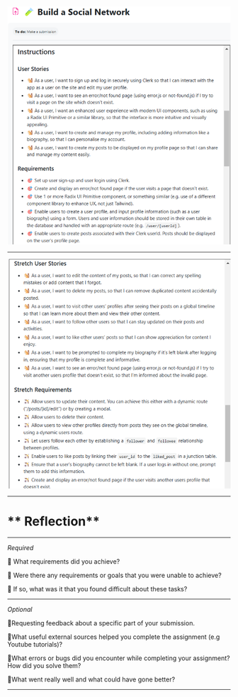 ![alt text](UserStories.png)

---

![alt text](StretchUserStories.png)

---

# ** Reflection**

---

_Required_

🎯 What requirements did you achieve?

🎯 Were there any requirements or goals that you were unable to achieve?

🎯 If so, what was it that you found difficult about these tasks?

---

_Optional_

🏹Requesting feedback about a specific part of your submission.

🏹What useful external sources helped you complete the assignment (e.g Youtube tutorials)?

🏹What errors or bugs did you encounter while completing your assignment? How did you solve them?

🏹What went really well and what could have gone better?

---

